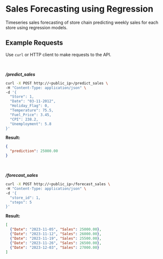 # Sales Forecasting using Regression
Timeseries sales forecasting of store chain predicting weekly sales for each store using regression models. 

## Example Requests
Use `curl` or HTTP client to make requests to the API.

<br><br>
***/predict_sales***
```bash
curl -X POST http://<public_ip>/predict_sales \
-H "Content-Type: application/json" \
-d '{
  "Store": 1,
  "Date": "03-11-2012",
  "Holiday_Flag": 0,
  "Temperature": 75.5,
  "Fuel_Price": 3.45,
  "CPI": 238.2,
  "Unemployment": 5.8
}'
```
**Result:**
```json
{
  "prediction": 25000.00
}
```
<br><br>
***/forecast_sales***
```bash
curl -X POST http://<public_ip>/forecast_sales \
-H "Content-Type: application/json" \
-d '{
  "store_id": 1,
  "steps": 5
}'
```
**Result:**
```json
[
  {"Date": "2023-11-05", "Sales": 25000.00},
  {"Date": "2023-11-12", "Sales": 26000.00},
  {"Date": "2023-11-19", "Sales": 25500.00},
  {"Date": "2023-11-26", "Sales": 26500.00},
  {"Date": "2023-12-03", "Sales": 27000.00}
]
```
